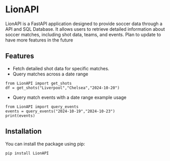# LionAPI

LionAPI is a FastAPI application designed to provide soccer data through a API and SQL Database. It allows users to retrieve detailed information about soccer matches, including shot data, teams, and events. Plan to update to have more features in
the future

## Features

- Fetch detailed shot data for specific matches.
- Query matches across a date range
```
from LionAPI import get_shots
df = get_shots("Liverpool","Chelsea","2024-10-20")
```
- Query match events with a date range
example usage
```
from LionAPI import query_events
events = query_events("2024-10-19","2024-10-23")
print(events)
```
## Installation

You can install the package using pip:

```bash
pip install LionAPI
